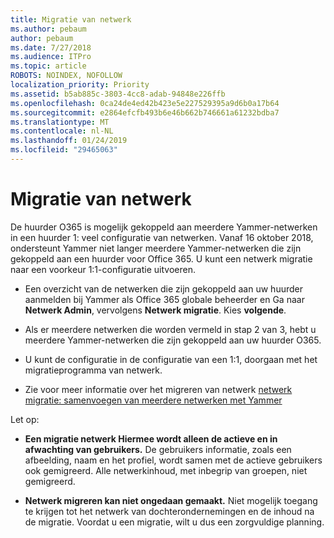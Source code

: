 ```yaml
---
title: Migratie van netwerk
ms.author: pebaum
author: pebaum
ms.date: 7/27/2018
ms.audience: ITPro
ms.topic: article
ROBOTS: NOINDEX, NOFOLLOW
localization_priority: Priority
ms.assetid: b5ab885c-3803-4cc8-adab-94848e226ffb
ms.openlocfilehash: 0ca24de4ed42b423e5e227529395a9d6b0a17b64
ms.sourcegitcommit: e2864efcfb493b6e46b662b746661a61232bdba7
ms.translationtype: MT
ms.contentlocale: nl-NL
ms.lasthandoff: 01/24/2019
ms.locfileid: "29465063"
---
```

# <a name="network-migration"></a>Migratie van netwerk

De huurder O365 is mogelijk gekoppeld aan meerdere Yammer-netwerken in een huurder 1: veel configuratie van netwerken. Vanaf 16 oktober 2018, ondersteunt Yammer niet langer meerdere Yammer-netwerken die zijn gekoppeld aan een huurder voor Office 365. U kunt een netwerk migratie naar een voorkeur 1:1-configuratie uitvoeren.
  
- Een overzicht van de netwerken die zijn gekoppeld aan uw huurder aanmelden bij Yammer als Office 365 globale beheerder en Ga naar **Netwerk Admin**, vervolgens **Netwerk migratie**. Kies **volgende**.
    
- Als er meerdere netwerken die worden vermeld in stap 2 van 3, hebt u meerdere Yammer-netwerken die zijn gekoppeld aan uw huurder O365.
    
- U kunt de configuratie in de configuratie van een 1:1, doorgaan met het migratieprogramma van netwerk.
    
- Zie voor meer informatie over het migreren van netwerk [netwerk migratie: samenvoegen van meerdere netwerken met Yammer](https://support.office.com/article/a22c1b20-9231-4ce2-a916-392b1056d002)
    
Let op:
  
- **Een migratie netwerk Hiermee wordt alleen de actieve en in afwachting van gebruikers.** De gebruikers informatie, zoals een afbeelding, naam en het profiel, wordt samen met de actieve gebruikers ook gemigreerd. Alle netwerkinhoud, met inbegrip van groepen, niet gemigreerd. 
    
- **Netwerk migreren kan niet ongedaan gemaakt.** Niet mogelijk toegang te krijgen tot het netwerk van dochterondernemingen en de inhoud na de migratie. Voordat u een migratie, wilt u dus een zorgvuldige planning. 
    

